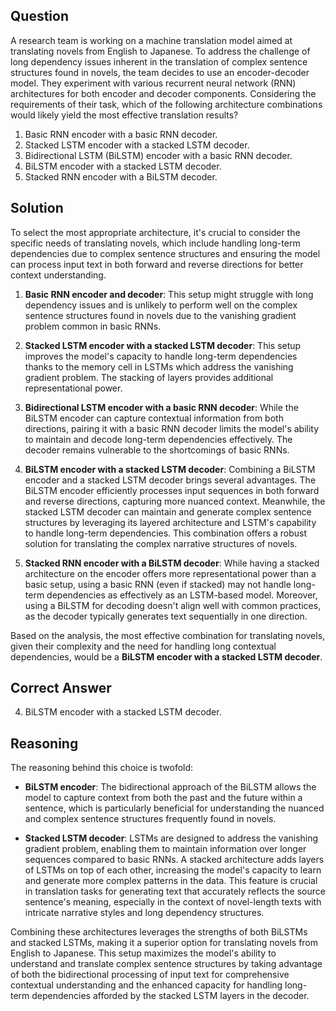 ## Question
A research team is working on a machine translation model aimed at translating novels from English to Japanese. To address the challenge of long dependency issues inherent in the translation of complex sentence structures found in novels, the team decides to use an encoder-decoder model. They experiment with various recurrent neural network (RNN) architectures for both encoder and decoder components. Considering the requirements of their task, which of the following architecture combinations would likely yield the most effective translation results?

1. Basic RNN encoder with a basic RNN decoder.
2. Stacked LSTM encoder with a stacked LSTM decoder.
3. Bidirectional LSTM (BiLSTM) encoder with a basic RNN decoder.
4. BiLSTM encoder with a stacked LSTM decoder.
5. Stacked RNN encoder with a BiLSTM decoder.

## Solution

To select the most appropriate architecture, it's crucial to consider the specific needs of translating novels, which include handling long-term dependencies due to complex sentence structures and ensuring the model can process input text in both forward and reverse directions for better context understanding.

1. **Basic RNN encoder and decoder**: This setup might struggle with long dependency issues and is unlikely to perform well on the complex sentence structures found in novels due to the vanishing gradient problem common in basic RNNs.
   
2. **Stacked LSTM encoder with a stacked LSTM decoder**: This setup improves the model's capacity to handle long-term dependencies thanks to the memory cell in LSTMs which address the vanishing gradient problem. The stacking of layers provides additional representational power.
   
3. **Bidirectional LSTM encoder with a basic RNN decoder**: While the BiLSTM encoder can capture contextual information from both directions, pairing it with a basic RNN decoder limits the model's ability to maintain and decode long-term dependencies effectively. The decoder remains vulnerable to the shortcomings of basic RNNs.
   
4. **BiLSTM encoder with a stacked LSTM decoder**: Combining a BiLSTM encoder and a stacked LSTM decoder brings several advantages. The BiLSTM encoder efficiently processes input sequences in both forward and reverse directions, capturing more nuanced context. Meanwhile, the stacked LSTM decoder can maintain and generate complex sentence structures by leveraging its layered architecture and LSTM's capability to handle long-term dependencies. This combination offers a robust solution for translating the complex narrative structures of novels.
   
5. **Stacked RNN encoder with a BiLSTM decoder**: While having a stacked architecture on the encoder offers more representational power than a basic setup, using a basic RNN (even if stacked) may not handle long-term dependencies as effectively as an LSTM-based model. Moreover, using a BiLSTM for decoding doesn't align well with common practices, as the decoder typically generates text sequentially in one direction.

Based on the analysis, the most effective combination for translating novels, given their complexity and the need for handling long contextual dependencies, would be a **BiLSTM encoder with a stacked LSTM decoder**.

## Correct Answer

4. BiLSTM encoder with a stacked LSTM decoder.

## Reasoning

The reasoning behind this choice is twofold:

- **BiLSTM encoder**: The bidirectional approach of the BiLSTM allows the model to capture context from both the past and the future within a sentence, which is particularly beneficial for understanding the nuanced and complex sentence structures frequently found in novels. 

- **Stacked LSTM decoder**: LSTMs are designed to address the vanishing gradient problem, enabling them to maintain information over longer sequences compared to basic RNNs. A stacked architecture adds layers of LSTMs on top of each other, increasing the model's capacity to learn and generate more complex patterns in the data. This feature is crucial in translation tasks for generating text that accurately reflects the source sentence's meaning, especially in the context of novel-length texts with intricate narrative styles and long dependency structures.

Combining these architectures leverages the strengths of both BiLSTMs and stacked LSTMs, making it a superior option for translating novels from English to Japanese. This setup maximizes the model's ability to understand and translate complex sentence structures by taking advantage of both the bidirectional processing of input text for comprehensive contextual understanding and the enhanced capacity for handling long-term dependencies afforded by the stacked LSTM layers in the decoder.